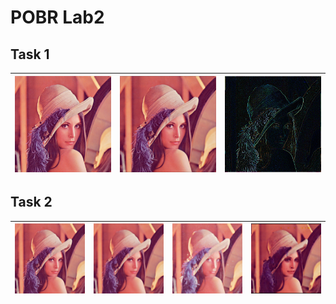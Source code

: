 # POBR Lab2
## Task 1

![](assets/Lena.png) | ![](assets/blur.png) | ![](assets/edge_detection.png)
---|---|---

## Task 2
![](assets/Lena.png) | ![](assets/median_filter.png) | ![](assets/max_filter.png) | ![](assets/min_filter.png)
---|---|---|---
